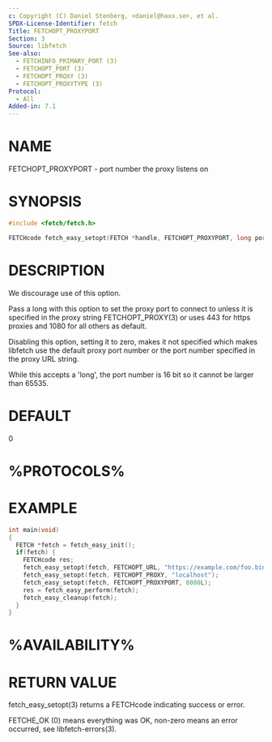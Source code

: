 ```yaml
---
c: Copyright (C) Daniel Stenberg, <daniel@haxx.se>, et al.
SPDX-License-Identifier: fetch
Title: FETCHOPT_PROXYPORT
Section: 3
Source: libfetch
See-also:
  - FETCHINFO_PRIMARY_PORT (3)
  - FETCHOPT_PORT (3)
  - FETCHOPT_PROXY (3)
  - FETCHOPT_PROXYTYPE (3)
Protocol:
  - All
Added-in: 7.1
---
```


# NAME

FETCHOPT_PROXYPORT - port number the proxy listens on

# SYNOPSIS

~~~c
#include <fetch/fetch.h>

FETCHcode fetch_easy_setopt(FETCH *handle, FETCHOPT_PROXYPORT, long port);
~~~

# DESCRIPTION

We discourage use of this option.

Pass a long with this option to set the proxy port to connect to unless it is
specified in the proxy string FETCHOPT_PROXY(3) or uses 443 for https proxies
and 1080 for all others as default.

Disabling this option, setting it to zero, makes it not specified which makes
libfetch use the default proxy port number or the port number specified in the
proxy URL string.

While this accepts a 'long', the port number is 16 bit so it cannot be larger
than 65535.

# DEFAULT

0

# %PROTOCOLS%

# EXAMPLE

~~~c
int main(void)
{
  FETCH *fetch = fetch_easy_init();
  if(fetch) {
    FETCHcode res;
    fetch_easy_setopt(fetch, FETCHOPT_URL, "https://example.com/foo.bin");
    fetch_easy_setopt(fetch, FETCHOPT_PROXY, "localhost");
    fetch_easy_setopt(fetch, FETCHOPT_PROXYPORT, 8080L);
    res = fetch_easy_perform(fetch);
    fetch_easy_cleanup(fetch);
  }
}
~~~

# %AVAILABILITY%

# RETURN VALUE

fetch_easy_setopt(3) returns a FETCHcode indicating success or error.

FETCHE_OK (0) means everything was OK, non-zero means an error occurred, see
libfetch-errors(3).
